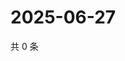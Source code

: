 # 2025-06-27

共 0 条

<!-- BEGIN ZHIHUQUESTIONS -->
<!-- 最后更新时间 Fri Jun 27 2025 15:12:40 GMT+0800 (China Standard Time) -->

<!-- END ZHIHUQUESTIONS -->
